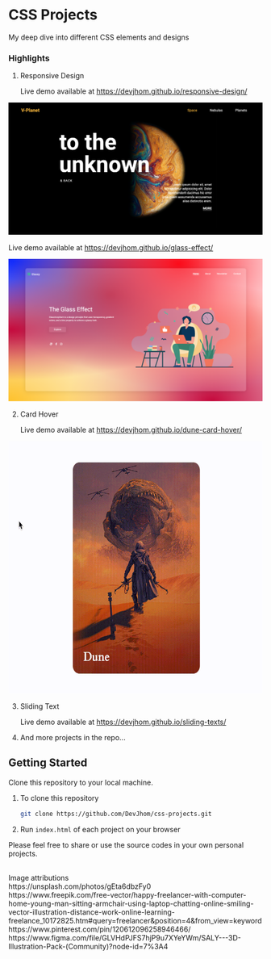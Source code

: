 # CSS Projects

My deep dive into different CSS elements and designs

### Highlights

1. Responsive Design

     Live demo available at https://devjhom.github.io/responsive-design/

![preview](./assets/responsive-design.png)


   Live demo available at https://devjhom.github.io/glass-effect/

![preview](./assets/glass-effect.png)

2. Card Hover

     Live demo available at https://devjhom.github.io/dune-card-hover/

<img src="./assets/dune-card-hover.gif" alt="dune card hover" width="590" height="500">

3. Sliding Text

     Live demo available at https://devjhom.github.io/sliding-texts/
     
4. And more projects in the repo...

## Getting Started
Clone this repository to your local machine.

1. To clone this repository
    ```sh
    git clone https://github.com/DevJhom/css-projects.git
    ```

2.  Run ```index.html``` of each project on your browser


Please feel free to share or use the source codes in your own personal projects.

<br>
Image attributions
<br>
https://unsplash.com/photos/gEta6dbzFy0
<br>
https://www.freepik.com/free-vector/happy-freelancer-with-computer-home-young-man-sitting-armchair-using-laptop-chatting-online-smiling-vector-illustration-distance-work-online-learning-freelance_10172825.htm#query=freelancer&position=4&from_view=keyword
<br>
https://www.pinterest.com/pin/120612096258946466/
<br>
https://www.figma.com/file/GLVHdPJFS7hjP9u7XYeYWm/SALY---3D-Illustration-Pack-(Community)?node-id=7%3A4
